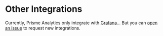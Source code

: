 # Other Integrations

Currently, Prisme Analytics only integrate with [Grafana](./01-grafana.md)...
But you can [open an issue](https://github.com/prismelabs/analytics/issues) to
request new integrations.

